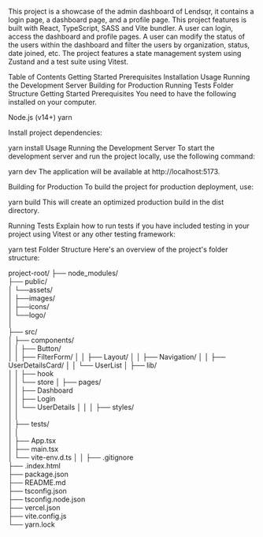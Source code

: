 
This project is a showcase of the admin dashboard of Lendsqr, it contains a login page, a dashboard page, and a profile page. This project features is built with React, TypeScript, SASS and Vite bundler. A user can login, access the dashboard and profile pages. A user can modify the status of the users within the dashboard and filter the users by organization, status, date joined, etc. The project features a state management system using Zustand and a test suite using Vitest.

Table of Contents
Getting Started
Prerequisites
Installation
Usage
Running the Development Server
Building for Production
Running Tests
Folder Structure
Getting Started
Prerequisites
You need to have the following installed on your computer.

Node.js (v14+)
yarn

Install project dependencies:

yarn install
Usage
Running the Development Server
To start the development server and run the project locally, use the following command:

yarn dev
The application will be available at http://localhost:5173.

Building for Production
To build the project for production deployment, use:

yarn build
This will create an optimized production build in the dist directory.

Running Tests
Explain how to run tests if you have included testing in your project using Vitest or any other testing framework:

yarn test
Folder Structure
Here's an overview of the project's folder structure:

project-root/
├── node_modules/           
├── public/                     
│   └──assets/             
│        ├──images/             
│        ├──icons/             
│        └──logo/              
│        
├── src/                   
│   ├── components/         
│   │    ├── Button/             
│   │    ├── FilterForm/
│   │    ├── Layout/
│   │    ├── Navigation/
│   │    ├── UserDetailsCard/
│   │    └── UserList
│   ├── lib/             
│   │   ├── hook        
│   │   └── store
│   ├── pages/             
│   │   ├── Dashboard        
│   │   ├── Login        
│   │   └── UserDetails
│   │ 
│   ├── styles/               
│   │              
│   ├── tests/             
│   │   
│   ├── App.tsx            
│   ├── main.tsx            
│   └── vite-env.d.ts
│
│
├── .gitignore             
├── .index.html             
├── package.json            
├── README.md               
├── tsconfig.json           
├── tsconfig.node.json           
├── vercel.json        
├── vite.config.js         
└── yarn.lock
